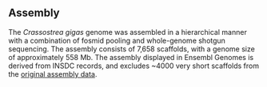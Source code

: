 Assembly
--------

The *Crassostrea gigas* genome was assembled in a hierarchical manner
with a combination of fosmid pooling and whole-genome shotgun
sequencing. The assembly consists of 7,658 scaffolds, with a genome size
of approximately 558 Mb. The assembly displayed in Ensembl Genomes is
derived from INSDC records, and excludes \~4000 very short scaffolds
from the [original assembly data](http://gigadb.org/dataset/100030).
